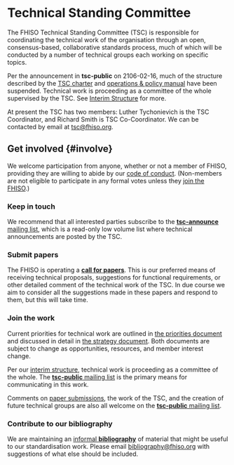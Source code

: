 Technical Standing Committee
============================

The FHISO Technical Standing Committee (TSC) is responsible for
coordinating the technical work of the organisation through an open,
consensus-based, collaborative standards process, much of which will be
conducted by a number of technical groups each working on specific
topics.

Per the announcement in **tsc-public** on 2106-02-16, much of the structure
described by the [TSC charter](/charter/) and
[operations & policy manual](/opm/) have been suspended. 
Technical work is proceeding as a committee of the whole supervised by the TSC.
See [Interim Structure](/interim-structure/) for more.

At present the TSC has two members: Luther Tychonievich is the TSC Coordinator, 
and Richard Smith is TSC Co-Coordinator.
We can be contacted by email at [tsc@fhiso.org](mailto:tsc@fhiso.org).

Get involved {#involve}
------------

We welcome participation from anyone, whether or not a member of FHISO,
providing they are willing to abide by our [code of
conduct](http://fhiso.org/aboutfhiso/code-of-conduct/). 
(Non-members are not eligible to participate in any formal votes unless
they [join the FHISO](http://fhiso.org/join-fhiso/).)

### Keep in touch

We recommend that all interested parties subscribe to the
[**tsc-announce** mailing
list](http://fhiso.org/mailman/listinfo/tsc-announce_fhiso.org), which
is a read-only low volume list where technical announcements are posted
by the TSC.

### Submit papers

The FHISO is operating a [**call for papers**](cfps). This is our preferred
means of receiving technical proposals, suggestions for functional
requirements, or other detailed comment of the technical work of the TSC. In
due course we aim to consider all the suggestions made in these papers and
respond to them, but this will take time.

### Join the work

Current priorities for technical work are outlined in [the priorities document](/priorities) 
and discussed in detail in [the strategy document](/strategy).  Both
documents are subject to change as opportunities, resources, and member interest change.

Per our [interim structure](/interim-structure/), technical work is proceeding 
as a committee of the whole.  The [**tsc-public** mailing list](tsc-public) 
is the primary means for communicating in this work.

Comments on [paper submissions](cfps/papers), the work of the TSC, and the
creation of future technical groups are also all welcome on the
[**tsc-public** mailing list](tsc-public).

### Contribute to our bibliography

We are maintaining an [informal **bibliography**](/bibliography) of
material that might be useful to our standardisation work. Please email
[bibliography@fhiso.org](mailto:bibliography@fhiso.org) with suggestions
of what else should be included.
